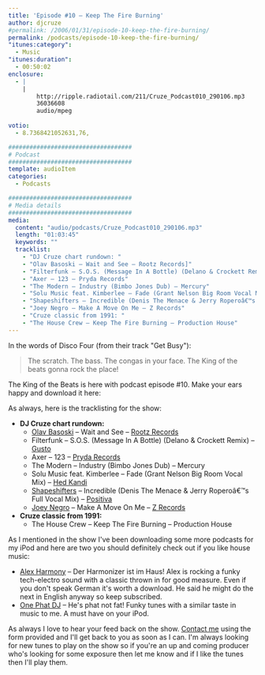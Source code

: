 ```yaml
---
title: 'Episode #10 – Keep The Fire Burning'
author: djcruze
#permalink: /2006/01/31/episode-10-keep-the-fire-burning/
permalink: /podcasts/episode-10-keep-the-fire-burning/
"itunes:category":
  - Music
"itunes:duration":
  - 00:50:02
enclosure:
  - |
    |
        http://ripple.radiotail.com/211/Cruze_Podcast010_290106.mp3
        36036608
        audio/mpeg
        
votio:
  - 8.7368421052631,76,

###################################
# Podcast
###################################
template: audioItem
categories:
  - Podcasts

###################################
# Media details
###################################
media:
  content: "audio/podcasts/Cruze_Podcast010_290106.mp3"
  length: "01:03:45"
  keywords: ""
  tracklist:
    - "DJ Cruze chart rundown: "
    - "Olav Basoski – Wait and See – Rootz Records]"
    - "Filterfunk – S.O.S. (Message In A Bottle) (Delano & Crockett Remix) – Gusto"
    - "Axer – 123 – Pryda Records"
    - "The Modern – Industry (Bimbo Jones Dub) – Mercury"
    - "Solu Music feat. Kimberlee – Fade (Grant Nelson Big Room Vocal Mix) – Hed Kandi"
    - "Shapeshifters – Incredible (Denis The Menace & Jerry Roperoâ€™s Full Vocal Mix) – Positiva"
    - "Joey Negro – Make A Move On Me – Z Records"
    - "Cruze classic from 1991: "
    - "The House Crew – Keep The Fire Burning – Production House"
---
```

In the words of Disco Four (from their track "Get Busy"):

> The scratch. The bass. The congas in your face. The King of the beats gonna rock the place!

The King of the Beats is here with podcast episode #10. Make your ears happy and download it here:

As always, here is the tracklisting for the show:

  * **DJ Cruze chart rundown:** 
      * [Olav Basoski][3] – Wait and See – [Rootz Records][4]
      * Filterfunk – S.O.S. (Message In A Bottle) (Delano & Crockett Remix) – [Gusto][5]
      * Axer – 123 – [Pryda Records][6]
      * The Modern – Industry (Bimbo Jones Dub) – Mercury
      * Solu Music feat. Kimberlee – Fade (Grant Nelson Big Room Vocal Mix) – [Hed Kandi][7]
      * [Shapeshifters][8] – Incredible (Denis The Menace & Jerry Roperoâ€™s Full Vocal Mix) – [Positiva][9]
      * [Joey Negro][10] – Make A Move On Me – [Z Records][11]
  * **Cruze classic from 1991:** 
      * The House Crew – Keep The Fire Burning – Production House

As I mentioned in the show I've been downloading some more podcasts for my iPod and here are two you should definitely check out if you like house music:

  * [Alex Harmony][12] – Der Harmonizer ist im Haus! Alex is rocking a funky tech-electro sound with a classic thrown in for good measure. Even if you don't speak German it's worth a download. He said he might do the next in English anyway so keep subscribed.
  * [One Phat DJ][13] – He's phat not fat! Funky tunes with a similar taste in music to me. A must have on your iPod.

As always I love to hear your feed back on the show. [Contact me][14] using the form provided and I'll get back to you as soon as I can. I'm always looking for new tunes to play on the show so if you're an up and coming producer who's looking for some exposure then let me know and if I like the tunes then I'll play them.

 [1]: http://ripple.radiotail.com/211/Cruze_Podcast010_290106.mp3
 [2]: http://www.djcruze.co.uk/cms/podcasts/feed/rss2
 [3]: http://www.olavbasoski.nl/
 [4]: http://www.rootzrecords.nl/
 [5]: http://www.gutrecords.com/
 [6]: http://www.pryda.net/
 [7]: http://www.hedkandi.com/
 [8]: http://www.nocturnalgroove.co.uk/
 [9]: http://www.positivarecords.com/
 [10]: http://www.joeynegro.com/
 [11]: http://www.zrecords.ltd.uk/
 [12]: http://www.alex-harmony.de/
 [13]: http://www.simonjobling.com/
 [14]: http://www.djcruze.co.uk/cms/contact/